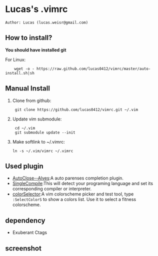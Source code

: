 Lucas's .vimrc
==============
`Author: Lucas (lucas.weisr@gmail.com)`

How to install?
---------------
**You should have installed git**

For Linux:

    	wget -o - https://raw.github.com/lucas0412/vimrc/master/auto-install.sh|sh

Manual Install
--------------

1. Clone from github:

    	git clone https://github.com/lucas0412/vimrc.git ~/.vim

2. Update vim submodule:

    	cd ~/.vim
     	git submodule update --init

3.  Make softlink to ~/.vimrc:

    	ln -s ~/.vim/vimrc ~/.vimrc


Used plugin
-----------

* [AutoClose--Alves](https://github.com/vim-scripts/AutoClose--Alves):A auto parenses completion plugin.
* [SingleCompile](SingleCompile):This will detect your programing language and set its corresponding compiler or interpreter.
* [colorSelector](https://github.com/c9s/colorselector.vim):A vim colorscheme picker and test tool, type `:SelectColorS` to show a colors list. Use it to select a fitness colorscheme.

dependency
--------------------

* Exuberant Ctags

screenshot
--------------------
